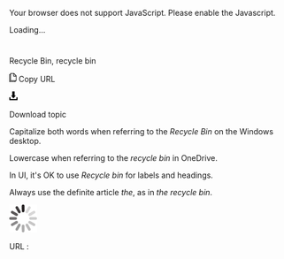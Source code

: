 Your browser does not support JavaScript. Please enable the Javascript.

Loading...

# 

Recycle Bin, recycle bin

![Copy URL](recycle-bin_files/Copy.png)
Copy URL

![Download](recycle-bin_files/Download.png)

Download topic

Capitalize both words when referring to the *Recycle Bin* on the Windows desktop.

Lowercase when referring to the *recycle bin* in OneDrive. 

In UI, it's OK to use *Recycle bin* for labels and headings.

Always use the definite article *the*, as in *the* *recycle bin*.

![In progress](recycle-bin_files/activity-large.gif)

URL :
